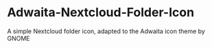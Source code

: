 # Adwaita-Nextcloud-Folder-Icon
A simple Nextcloud folder icon, adapted to the Adwaita icon theme by GNOME
